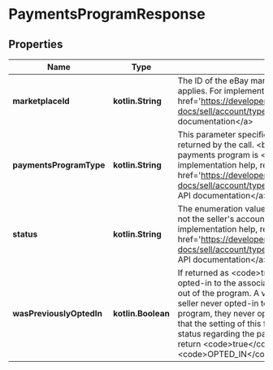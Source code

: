 
# PaymentsProgramResponse

## Properties
Name | Type | Description | Notes
------------ | ------------- | ------------- | -------------
**marketplaceId** | **kotlin.String** | The ID of the eBay marketplace to which the payment program applies. For implementation help, refer to &lt;a href&#x3D;&#39;https://developer.ebay.com/api-docs/sell/account/types/ba:MarketplaceIdEnum&#39;&gt;eBay API documentation&lt;/a&gt; |  [optional]
**paymentsProgramType** | **kotlin.String** | This parameter specifies the payment program whose status is returned by the call.  &lt;br&gt;&lt;br&gt;Currently the only supported payments program is &lt;code&gt;EBAY_PAYMENTS&lt;/code&gt;. For implementation help, refer to &lt;a href&#x3D;&#39;https://developer.ebay.com/api-docs/sell/account/types/api:PaymentsProgramType&#39;&gt;eBay API documentation&lt;/a&gt; |  [optional]
**status** | **kotlin.String** | The enumeration value returned in this field indicates whether or not the seller&#39;s account is enabled for the payments program. For implementation help, refer to &lt;a href&#x3D;&#39;https://developer.ebay.com/api-docs/sell/account/types/api:PaymentsProgramStatus&#39;&gt;eBay API documentation&lt;/a&gt; |  [optional]
**wasPreviouslyOptedIn** | **kotlin.Boolean** | If returned as &lt;code&gt;true&lt;/code&gt;, the seller was at one point opted-in to the associated payment program, but they later opted out of the program. A value of &lt;code&gt;false&lt;/code&gt; indicates the seller never opted-in to the program or if they did opt-in to the program, they never opted-out of it.  &lt;br&gt;&lt;br&gt;It&#39;s important to note that the setting of this field does not indicate the seller&#39;s current status regarding the payment program. It is possible for this field to return &lt;code&gt;true&lt;/code&gt; while the &lt;b&gt;status&lt;/b&gt; field returns &lt;code&gt;OPTED_IN&lt;/code&gt;. |  [optional]



